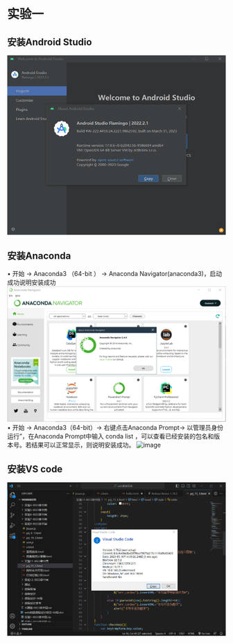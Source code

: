 # 实验一
## 安装Android Studio

![image](pic/QQ图片20230602182529.png)
## 安装Anaconda
• 开始 → Anaconda3 （64-bit ） → Anaconda Navigator(anaconda3)，启动成功说明安装成功
![image](pic/anacoda.png)
• 开始 → Anaconda3（64-bit）→ 右键点击Anaconda Prompt→ 以管理员身份运行”，在Anaconda Prompt中输入 conda
list ，可以查看已经安装的包名和版本号。若结果可以正常显示，则说明安装成功。
![image](pic/anacoda(2).png)
## 安装VS code
![image](pic/vscode.png)
